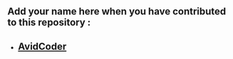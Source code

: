 ## Add your name here when you have contributed to this repository :

- ## [AvidCoder](https://github.com/AvidCoder101/)
